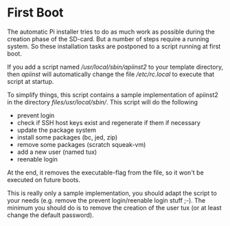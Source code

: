 First Boot
==========

The automatic Pi installer tries to do as much work as possible during the
creation phase of the SD-card. But a number of steps require a running
system. So these installation tasks are postponed to a script running at
first boot.

If you add a script named */usr/local/sbin/apiinst2* to your template
directory, then *apiinst* will automatically change the file */etc/rc.local*
to execute that script at startup.

To simplify things, this script contains a sample implementation of apiinst2
in the directory *files/usr/local/sbin/*. This script will do the following

  - prevent login
  - check if SSH host keys exist and regenerate if them if necessary
  - update the package system
  - install some packages (bc, jed, zip)
  - remove some packages (scratch squeak-vm)
  - add a new user (named tux)
  - reenable login

At the end, it removes the executable-flag from the file, so it won't be
executed on future boots.

This is really only a sample implementation, you should adapt the script
to your needs (e.g. remove the prevent login/reenable login stuff ;-).
The minimum you should do is to remove the creation of
the user tux (or at least change the default password).

